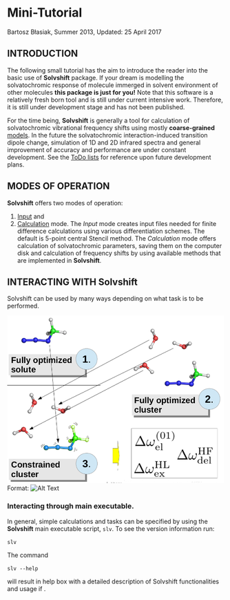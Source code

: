 Mini-Tutorial
=============

Bartosz Błasiak, Summer 2013, Updated: 25 April 2017

INTRODUCTION
------------

The following small tutorial has the aim to introduce the reader into the basic use of **Solvshift** package.
If your dream is modelling the solvatochromic response of molecule immerged in solvent environment of other
molecules **this package is just for you!** Note that this software is a relatively fresh born tool and is still under 
current intensive work. Therefore, it is still under development stage and has not been published.

For the time being, **Solvshift** is generally a tool for calculation of solvatochromic vibrational frequency 
shifts using mostly **coarse-grained** [models](https://github.com/globulion/slv/blob/master/README.md). 
In the future the solvatochromic interaction-induced transition dipole change,
simulation of 1D and 2D infrared spectra and general improvement of accuracy and performance 
are under constant development. See the [ToDo lists] for reference upon
future development plans.

MODES OF OPERATION
------------------

**Solvshift** offers two modes of operation: 
1. [Input](https://github.com/globulion/slv/blob/master/doc/tutor/Inputs.md) and 
2. [Calculation](https://github.com/globulion/slv/blob/master/doc/tutor/Calculations.md) mode. 
The *Input* mode creates input files needed for finite difference calculations using various differentiation schemes. 
The default is 5-point central Stencil method. The *Calculation* mode offers calculation of solvatochromic parameters,
saving them on the computer disk and calculation of frequency shifts by using available methods that are implemented
in **Solvshift**.

INTERACTING WITH **Solvshift** 
------------------------------

Solvshift can be used by many ways depending on what task is to be performed.

![SolEDS](soleds-scheme.png)
Format: ![Alt Text](url)

### Interacting through main executable.

In general, simple calculations and tasks can be specified by using the 
**Solvshift** main executable script, `slv`. 
To see the version information run:
```
slv
```
The command
```
slv --help
```
will result in help box with a detailed description of Solvshift functionalities and usage if .









[ToDo lists]: https://github.com/globulion/slv/projects/1
